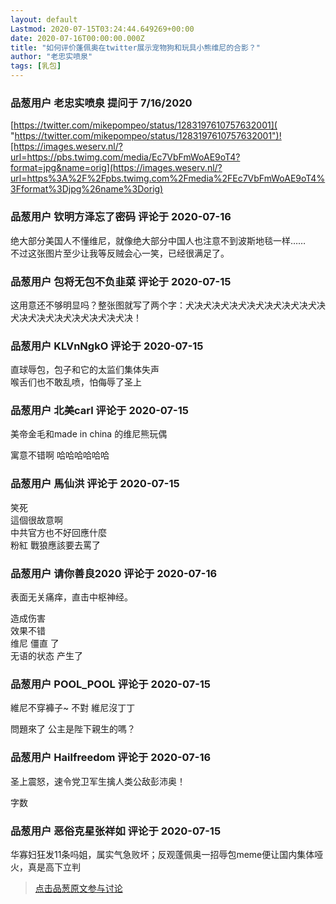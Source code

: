 ```yaml
---
layout: default
Lastmod: 2020-07-15T03:24:44.649269+00:00
date: 2020-07-16T00:00:00.000Z
title: "如何评价蓬佩奥在twitter展示宠物狗和玩具小熊维尼的合影？"
author: "老忠实喷泉"
tags: [乳包]
---
```



### 品葱用户 **老忠实喷泉** 提问于 7/16/2020
    
[https://twitter.com/mikepompeo/status/1283197610757632001]( "https://twitter.com/mikepompeo/status/1283197610757632001")![https://images.weserv.nl/?url=https://pbs.twimg.com/media/Ec7VbFmWoAE9oT4?format=jpg&name=orig](https://images.weserv.nl/?url=https%3A%2F%2Fpbs.twimg.com%2Fmedia%2FEc7VbFmWoAE9oT4%3Fformat%3Djpg%26name%3Dorig)
    
                

### 品葱用户 **钦明方泽忘了密码** 评论于 2020-07-16
        
绝大部分美国人不懂维尼，就像绝大部分中国人也注意不到波斯地毯一样……  
不过这张图片至少让我等反贼会心一笑，已经很满足了。
        
                

### 品葱用户 **包将无包不负韭菜** 评论于 2020-07-15
        
这用意还不够明显吗？整张图就写了两个字：犬决犬决犬决犬决犬决犬决犬决犬决犬决犬决犬决犬决犬决犬决犬决！
        
                

### 品葱用户 **KLVnNgkO** 评论于 2020-07-15
        
直球辱包，包子和它的太监们集体失声  
喉舌们也不敢乱喷，怕侮辱了圣上
        
                

### 品葱用户 **北美carl** 评论于 2020-07-15
        
美帝金毛和made in china 的维尼熊玩偶   
  
寓意不错啊 哈哈哈哈哈哈
        
                

### 品葱用户 **馬仙洪** 评论于 2020-07-15
        
笑死  
這個很故意啊  
中共官方也不好回應什麼  
粉紅 戰狼應該要去罵了
        
                

### 品葱用户 **请你善良2020** 评论于 2020-07-16
        
表面无关痛痒，直击中枢神经。  
  
造成伤害  
效果不错  
维尼 僵直 了  
无语的状态 产生了
        
                

### 品葱用户 **POOL_POOL** 评论于 2020-07-15
        
維尼不穿褲子~ 不對 維尼沒丁丁   
  
問題來了 公主是陛下親生的嗎？
        
                

### 品葱用户 **Hailfreedom** 评论于 2020-07-16
        
圣上震怒，速令党卫军生擒人类公敌彭沛奥！   
  
字数
        
                

### 品葱用户 **恶俗克星张祥如** 评论于 2020-07-15
        
华寡妇狂发11条吗姐，属实气急败坏；反观蓬佩奥一招辱包meme便让国内集体哑火，真是高下立判
        
                





> [点击品葱原文参与讨论](https://pincong.rocks/question/28518)

